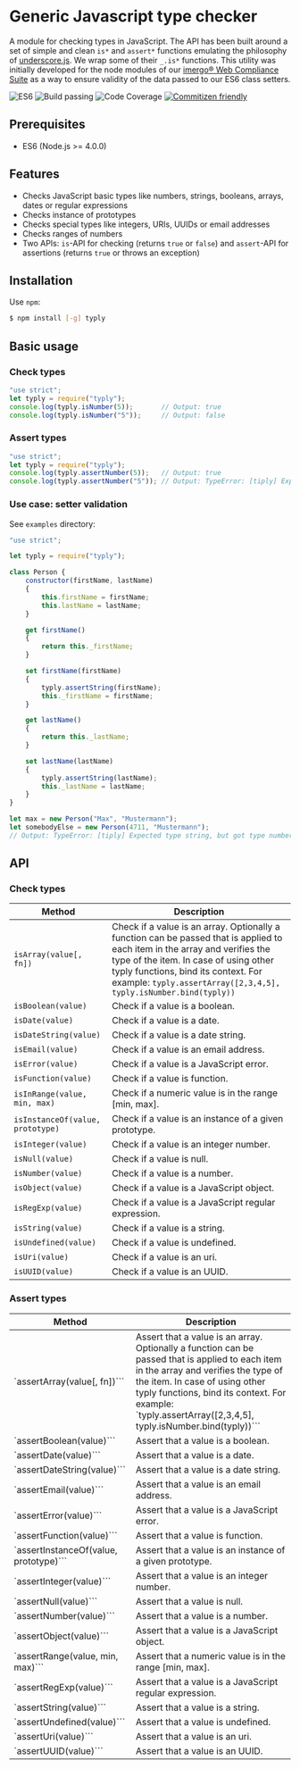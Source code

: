 # Generic Javascript type checker

A module for checking types in JavaScript. The API has been built around a set of simple and clean `is*` and `assert*` functions emulating the philosophy of [underscore.js](http://underscorejs.org/). We wrap some of their `_.is*` functions. This utility was initially developed for the node modules of our [imergo® Web Compliance Suite](https://imergo.com/) as a way to ensure validity of the data passed to our ES6 class setters.

![ES6](https://img.shields.io/badge/es-6-brightgreen.svg)
![Build passing](https://img.shields.io/badge/build-passing-brightgreen.svg)
![Code Coverage](https://img.shields.io/badge/coverage-100%-brightgreen.svg)
[![Commitizen friendly](https://img.shields.io/badge/commitizen-friendly-brightgreen.svg)](http://commitizen.github.io/cz-cli/)

## Prerequisites
-  ES6 (Node.js >= 4.0.0)

## Features

- Checks JavaScript basic types like numbers, strings, booleans, arrays, dates or regular expressions
- Checks instance of prototypes
- Checks special types like integers, URIs, UUIDs or email addresses
- Checks ranges of numbers
- Two APIs: `is`-API for checking (returns `true` or `false`) and `assert`-API for assertions (returns `true` or throws an exception)

## Installation

Use `npm`:

```bash
$ npm install [-g] typly
```

## Basic usage

### Check types

```javascript
"use strict";
let typly = require("typly");
console.log(typly.isNumber(5));       // Output: true
console.log(typly.isNumber("5"));     // Output: false
```

### Assert types

```javascript
"use strict";
let typly = require("typly");
console.log(typly.assertNumber(5));   // Output: true
console.log(typly.assertNumber("5")); // Output: TypeError: [tiply] Expected type number, but got type string
```

### Use case: setter validation

See `examples` directory:

```javascript
"use strict";

let typly = require("typly");

class Person {
    constructor(firstName, lastName)
    {
        this.firstName = firstName;
        this.lastName = lastName;
    }

    get firstName()
    {
        return this._firstName;
    }

    set firstName(firstName)
    {
        typly.assertString(firstName);
        this._firstName = firstName;
    }

    get lastName()
    {
        return this._lastName;
    }

    set lastName(lastName)
    {
        typly.assertString(lastName);
        this._lastName = lastName;
    }
}

let max = new Person("Max", "Mustermann");
let somebodyElse = new Person(4711, "Mustermann");
// Output: TypeError: [tiply] Expected type string, but got type number
```

## API

### Check types

| Method  | Description |
| ------------- | ------------- |
| ```isArray(value[, fn])```  | Check if a value is an array. Optionally a function can be passed that is applied to each item in the array and verifies the type of the item. In case of using other typly functions, bind its context. For example: ```typly.assertArray([2,3,4,5], typly.isNumber.bind(typly))``` |
| ```isBoolean(value)```  | Check if a value is a boolean.  |
| ```isDate(value)```  | Check if a value is a date.  |
| ```isDateString(value)```  | Check if a value is a date string.  |
| ```isEmail(value)```  | Check if a value is an email address.  |
| ```isError(value)```  | Check if a value is a JavaScript error.  |
| ```isFunction(value)```  | Check if a value is function.  |
| ```isInRange(value, min, max)```  | Check if a numeric value is in the range [min, max].  |
| ```isInstanceOf(value, prototype)```  | Check if a value is an instance of a given prototype.  |
| ```isInteger(value)```  | Check if a value is an integer number.  |
| ```isNull(value)```  | Check if a value is null.  |
| ```isNumber(value)```  | Check if a value is a number.  |
| ```isObject(value)```  | Check if a value is a JavaScript object.  |
| ```isRegExp(value)```  | Check if a value is a JavaScript regular expression.  |
| ```isString(value)```  | Check if a value is a string.  |
| ```isUndefined(value)```  | Check if a value is undefined.  |
| ```isUri(value)```  | Check if a value is an uri.  |
| ```isUUID(value)```  | Check if a value is an UUID.  |
  
### Assert types

| Method  | Description |
| ------------- | ------------- |
| `assertArray(value[, fn])```  | Assert that a value is an array. Optionally a function can be passed that is applied to each item in the array and verifies the type of the item. In case of using other typly functions, bind its context. For example: `typly.assertArray([2,3,4,5], typly.isNumber.bind(typly))``` |
| `assertBoolean(value)```  | Assert that a value is a boolean.  |
| `assertDate(value)```  | Assert that a value is a date.  |
| `assertDateString(value)```  | Assert that a value is a date string.  |
| `assertEmail(value)```  | Assert that a value is an email address.  |
| `assertError(value)```  | Assert that a value is a JavaScript error.  |
| `assertFunction(value)```  | Assert that a value is function.  |
| `assertInstanceOf(value, prototype)```  | Assert that a value is an instance of a given prototype.  |
| `assertInteger(value)```  | Assert that a value is an integer number.  |
| `assertNull(value)```  | Assert that a value is null.  |
| `assertNumber(value)```  | Assert that a value is a number.  |
| `assertObject(value)```  | Assert that a value is a JavaScript object.  |
| `assertRange(value, min, max)```  | Assert that a numeric value is in the range [min, max].  |
| `assertRegExp(value)```  | Assert that a value is a JavaScript regular expression.  |
| `assertString(value)```  | Assert that a value is a string.  |
| `assertUndefined(value)```  | Assert that a value is undefined.  |
| `assertUri(value)```  | Assert that a value is an uri.  |
| `assertUUID(value)```  | Assert that a value is an UUID.  |
